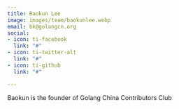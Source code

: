 ```yaml
---
title: Baokun Lee
image: images/team/baokunlee.webp
email: bk@golangcn.org
social:
- icon: ti-facebook
  link: "#"
- icon: ti-twitter-alt
  link: "#"
- icon: ti-github
  link: "#"

---
```

Baokun is the founder of Golang China Contributors Club